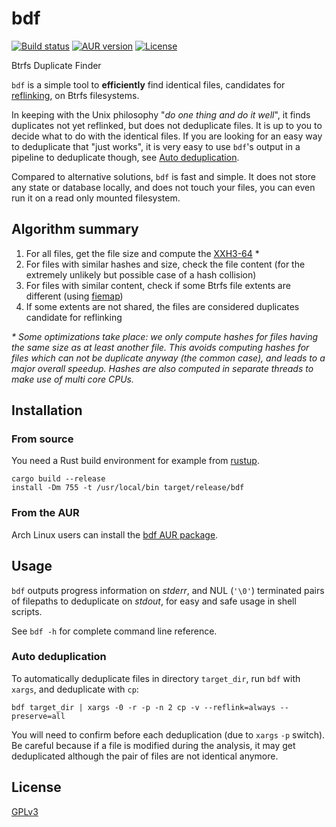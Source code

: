 # bdf

[![Build status](https://github.com/desbma/bdf/actions/workflows/ci.yml/badge.svg)](https://github.com/desbma/bdf/actions)
[![AUR version](https://img.shields.io/aur/version/bdf.svg?style=flat)](https://aur.archlinux.org/packages/bdf/)
[![License](https://img.shields.io/github/license/desbma/bdf.svg?style=flat)](https://github.com/desbma/bdf/blob/master/LICENSE)

Btrfs Duplicate Finder

`bdf` is a simple tool to **efficiently** find identical files, candidates for [reflinking](https://btrfs.readthedocs.io/en/latest/Reflink.html), on Btrfs filesystems.

In keeping with the Unix philosophy "_do one thing and do it well_", it finds duplicates not yet reflinked, but does not deduplicate files. It is up to you to decide what to do with the identical files. If you are looking for an easy way to deduplicate that "just works", it is very easy to use `bdf`'s output in a pipeline to deduplicate though, see [Auto deduplication](#auto-deduplication).

Compared to alternative solutions, `bdf` is fast and simple. It does not store any state or database locally, and does not touch your files, you can even run it on a read only mounted filesystem.

## Algorithm summary

1. For all files, get the file size and compute the [XXH3-64](https://github.com/Cyan4973/xxHash) \*
2. For files with similar hashes and size, check the file content (for the extremely unlikely but possible case of a hash collision)
3. For files with similar content, check if some Btrfs file extents are different (using [fiemap](https://www.kernel.org/doc/html/latest/filesystems/fiemap.html))
4. If some extents are not shared, the files are considered duplicates candidate for reflinking

_\* Some optimizations take place: we only compute hashes for files having the same size as at least another file. This avoids computing hashes for files which can not be duplicate anyway (the common case), and leads to a major overall speedup. Hashes are also computed in separate threads to make use of multi core CPUs._

## Installation

### From source

You need a Rust build environment for example from [rustup](https://rustup.rs/).

```
cargo build --release
install -Dm 755 -t /usr/local/bin target/release/bdf
```

### From the AUR

Arch Linux users can install the [bdf AUR package](https://aur.archlinux.org/packages/bdf/).

## Usage

`bdf` outputs progress information on _stderr_, and NUL (`'\0'`) terminated pairs of filepaths to deduplicate on _stdout_, for easy and safe usage in shell scripts.

See `bdf -h` for complete command line reference.

### Auto deduplication

To automatically deduplicate files in directory `target_dir`, run `bdf` with `xargs`, and deduplicate with `cp`:

```
bdf target_dir | xargs -0 -r -p -n 2 cp -v --reflink=always --preserve=all
```

You will need to confirm before each deduplication (due to `xargs` `-p` switch). Be careful because if a file is modified during the analysis, it may get deduplicated although the pair of files are not identical anymore.

## License

[GPLv3](./LICENSE)
